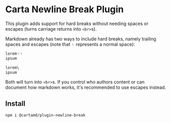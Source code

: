 # Carta Newline Break Plugin

This plugin adds support for hard breaks without needing spaces or escapes (turns carriage returns into `<br>`s).

Markdown already has two ways to include hard breaks, namely trailing spaces and
escapes (note that `␠` represents a normal space):

```markdown
lorem␠␠
ipsum

lorem\
ipsum
```

Both will turn into `<br>`s.
If you control who authors content or can document how markdown works,
it's recommended to use escapes instead.

## Install

```
npm i @cartamd/plugin-newline-break
```
